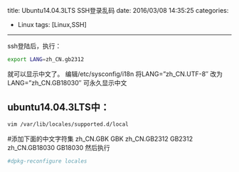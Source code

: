 title: Ubuntu14.04.3LTS SSH登录乱码
date: 2016/03/08 14:35:25
categories:
- Linux
tags: [Linux,SSH]
---
ssh登陆后，执行：
``` bash
export LANG=zh_CN.gb2312
```
就可以显示中文了。
编辑/etc/sysconfig/i18n 将LANG=”zh_CN.UTF-8″ 改为 LANG=”zh_CN.GB18030″ 可永久显示中文

## ubuntu14.04.3LTS中：
``` bash
vim /var/lib/locales/supported.d/local
```
#添加下面的中文字符集
zh_CN.GBK GBK
zh_CN.GB2312 GB2312
zh_CN.GB18030 GB18030
然后执行
``` bash
#dpkg-reconfigure locales
```